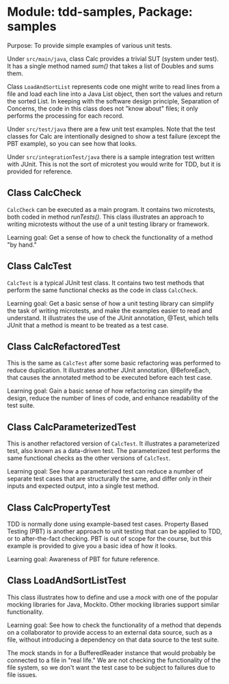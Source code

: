 # Module: tdd-samples, Package: samples 

Purpose: To provide simple examples of various unit tests. 

Under ```src/main/java```, class Calc provides a trivial SUT (system under test). It has a single method named _sum()_ that takes a list of Doubles and sums them.

Class ```LoadAndSortList``` represents code one might write to read lines from a file and load each line into a Java List object, then sort the values and return the sorted List. In keeping with the software design principle, Separation of Concerns, the code in this class does not "know about" files; it only performs the processing for each record. 

Under ```src/test/java``` there are a few unit test examples. Note that the test classes for Calc are intentionally designed to show a test failure (except the PBT example), so you can see how that looks. 

Under ```src/integrationTest/java``` there is a sample integration test written with JUnit. This is not the sort of microtest you would write for TDD, but it is provided for reference. 

## Class CalcCheck

```CalcCheck``` can be executed as a main program. It contains two microtests, both coded in method _runTests()_. This class illustrates an approach to writing microtests without the use of a unit testing library or framework. 

Learning goal: Get a sense of how to check the functionality of a method "by hand." 

## Class CalcTest 

```CalcTest``` is a typical JUnit test class. It contains two test methods that perform the same functional checks as the code in class ```CalcCheck```. 

Learning goal: Get a basic sense of how a unit testing library can simplify the task of writing microtests, and make the examples easier to read and understand. It illustrates the use of the JUnit annotation, @Test, which tells JUnit that a method is meant to be treated as a test case.

## Class CalcRefactoredTest 

This is the same as ```CalcTest``` after some basic refactoring was performed to reduce duplication. It illustrates another JUnit annotation, @BeforeEach, that causes the annotated method to be executed before each test case.

Learning goal: Gain a basic sense of how refactoring can simplify the design, reduce the number of lines of code, and enhance readability of the test suite.

## Class CalcParameterizedTest 

This is another refactored version of ```CalcTest```. It illustrates a parameterized test, also known as a data-driven test. The parameterized test performs the same functional checks as the other versions of ```CalcTest```. 

Learning goal: See how a parameterized test can reduce a number of separate test cases that are structurally the same, and differ only in their inputs and expected output, into a single test method. 

## Class CalcPropertyTest 

TDD is normally done using example-based test cases. Property Based Testing (PBT) is another approach to unit testing that can be applied to TDD, or to after-the-fact checking. PBT is out of scope for the course, but this example is provided to give you a basic idea of how it looks.

Learning goal: Awareness of PBT for future reference. 

## Class LoadAndSortListTest 

This class illustrates how to define and use a _mock_ with one of the popular mocking libraries for Java, Mockito. Other mocking libraries support similar functionality. 

Learning goal: See how to check the functionality of a method that depends on a collaborator to provide access to an external data source, such as a file, without introducing a dependency on that data source to the test suite. 

The mock stands in for a BufferedReader instance that would probably be connected to a file in "real life." We are not checking the functionality of the file system, so we don't want the test case to be subject to failures due to file issues.
